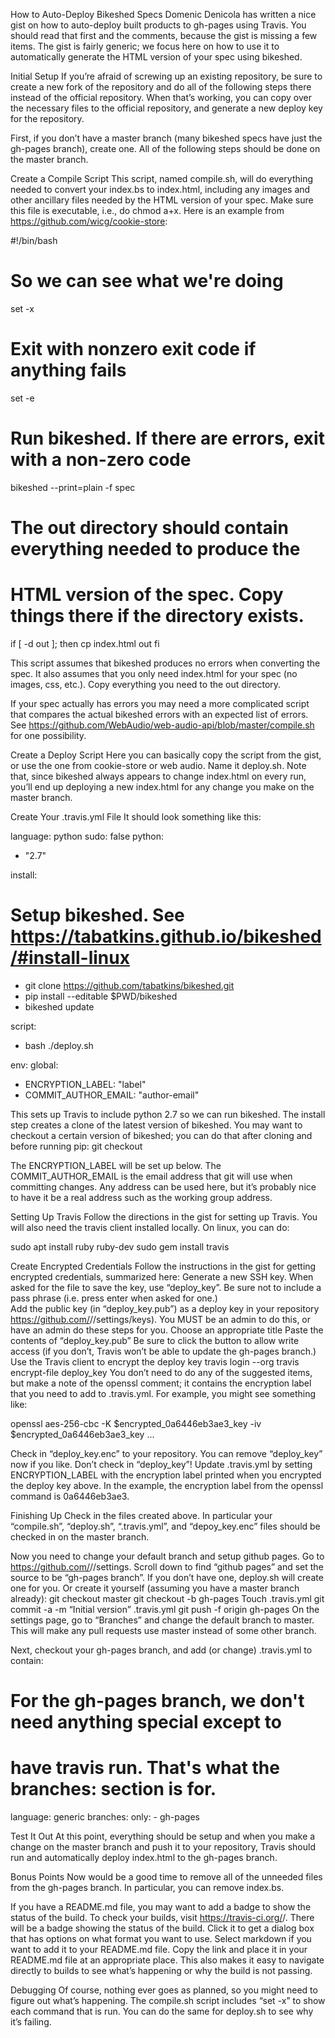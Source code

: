 How to Auto-Deploy Bikeshed Specs
Domenic Denicola has written a nice gist on how to auto-deploy built products to gh-pages using Travis.  You should read that first and the comments, because the gist is missing a few items.  The gist is fairly generic; we focus here on how to use it to automatically generate the HTML version of your spec using bikeshed.


Initial Setup
If you’re afraid of screwing up an existing repository, be sure to create a new fork of the repository and do all of the following steps there instead of the official repository.  When that’s working, you can copy over the necessary files to the official repository, and generate a new deploy key for the repository.

First, if you don’t have a master branch (many bikeshed specs have just the gh-pages branch), create one.  All of the following steps should be done on the master branch.

Create a Compile Script
This script, named compile.sh, will do everything needed to convert your index.bs to index.html, including any images and other ancillary files needed by the HTML version of your spec. Make sure this file is executable, i.e., do chmod a+x.  Here is an example from https://github.com/wicg/cookie-store:

#!/bin/bash

# So we can see what we're doing
set -x

# Exit with nonzero exit code if anything fails
set -e

# Run bikeshed.  If there are errors, exit with a non-zero code
bikeshed --print=plain -f spec

# The out directory should contain everything needed to produce the
# HTML version of the spec.  Copy things there if the directory exists.

if [ -d out ]; then
    cp index.html out
fi


This script assumes that bikeshed produces no errors when converting the spec.  It also assumes that you only need index.html for your spec (no images, css, etc.). Copy everything you need to the out directory.

If your spec actually has errors you may need a more complicated script that compares the actual bikeshed errors with an expected list of errors.  See https://github.com/WebAudio/web-audio-api/blob/master/compile.sh for one possibility.

Create a Deploy Script
Here you can basically copy the script from the gist, or use the one from cookie-store or web audio. Name it deploy.sh. Note that, since bikeshed always appears to change index.html on every run, you’ll end up deploying a new index.html for any change you make on the master branch.

Create Your .travis.yml File
It should look something like this:

language: python
sudo: false
python:
  - "2.7"

install:
  # Setup bikeshed. See https://tabatkins.github.io/bikeshed/#install-linux
  - git clone https://github.com/tabatkins/bikeshed.git
  - pip install --editable $PWD/bikeshed
  - bikeshed update
 
script:
  - bash ./deploy.sh

env:
  global:
  - ENCRYPTION_LABEL: "label"
  - COMMIT_AUTHOR_EMAIL: "author-email"

This sets up Travis to include python 2.7 so we can run bikeshed.  The install step creates a clone of the latest version of bikeshed.  You may want to checkout a certain version of bikeshed; you can do that after cloning and before running pip:  git checkout <version>

The ENCRYPTION_LABEL will be set up below.  The COMMIT_AUTHOR_EMAIL is the email address that git will use when committing changes.  Any address can be used here, but it’s probably nice to have it be a real address such as the working group address.

Setting Up Travis
Follow the directions in the gist for setting up Travis. You will also need the travis client installed locally. On linux, you can do:

sudo apt install ruby ruby-dev
sudo gem install travis



Create Encrypted Credentials
Follow the instructions in the gist for getting encrypted credentials, summarized here:
Generate a new SSH key.  When asked for the file to save the key, use “deploy_key”. Be sure not to include a pass phrase (i.e. press enter when asked for one.)  
Add the public key (in “deploy_key.pub”) as a deploy key in your repository  https://github.com/<proj-name>/<repo-name>/settings/keys).  You MUST be an admin to do this, or have an admin do these steps for you.
Choose an appropriate title
Paste the contents of “deploy_key.pub”
Be sure to click the button to allow write access (if you don’t, Travis won’t be able to update the gh-pages branch.)
Use the Travis client to encrypt the deploy key
travis login --org
travis encrypt-file deploy_key
You don’t need to do any of the suggested items, but make a note of the openssl comment; it contains the encryption label that you need to add to .travis.yml.  For example, you might see something like:

openssl aes-256-cbc -K $encrypted_0a6446eb3ae3_key -iv $encrypted_0a6446eb3ae3_key ...

Check in “deploy_key.enc” to your repository.  You can remove “deploy_key” now if you like. Don’t check in “deploy_key”!
Update .travis.yml by setting ENCRYPTION_LABEL with the encryption label printed when you encrypted the deploy key above. In the example, the encryption label from the openssl command is 0a6446eb3ae3.

Finishing Up
Check in the files created above.  In particular your “compile.sh”, “deploy.sh”, “.travis.yml”, and “depoy_key.enc” files should be checked in on the master branch.

Now you need to change your default branch and setup github pages.
Go to https://github.com/<proj-name>/<repo-name>/settings. Scroll down to find “github pages” and set the source to be “gh-pages branch”.  If you don’t have one, deploy.sh will create one for you.  Or create it yourself (assuming you have a master branch already):
git checkout master
git checkout -b gh-pages
Touch .travis.yml
git commit -a -m “Initial version” .travis.yml
git push -f origin gh-pages
On the settings page, go to “Branches” and change the default branch to master.  This will make any pull requests use master instead of some other branch.

Next, checkout your gh-pages branch, and add (or change) .travis.yml to contain:

# For the gh-pages branch, we don't need anything special except to
# have travis run.  That's what the branches: section is for.

language: generic
branches:
  only:
    - gh-pages

Test It Out
At this point, everything should be setup and when you make a change on the master branch and push it to your repository, Travis should run and automatically deploy index.html to the gh-pages branch.

Bonus Points
Now would be a good time to remove all of the unneeded files from the gh-pages branch.  In particular, you can remove index.bs.

If you have a README.md file, you may want to add a badge to show the status of the build.  To check your builds, visit https://travis-ci.org/<project>/<repo>.  There will be a badge showing the status of the build.  Click it to get a dialog box that has options on what format you want to use.  Select markdown if you want to add it to your README.md file.  Copy the link and place it in your README.md file at an appropriate place.  This also makes it easy to navigate directly to builds to see what’s happening or why the build is not passing.

Debugging
Of course, nothing ever goes as planned, so you might need to figure out what’s happening.  The compile.sh script includes “set -x” to show each command that is run.  You can do the same for deploy.sh to see why it’s failing.
